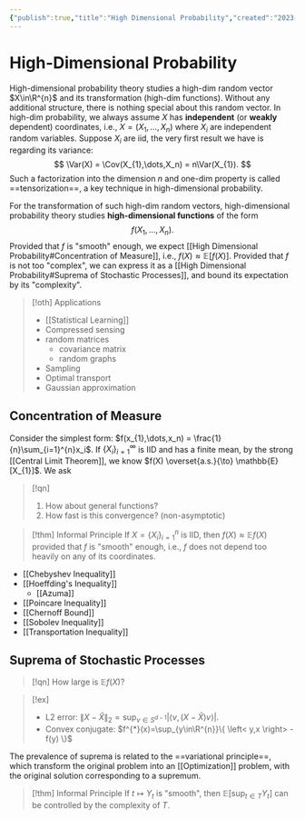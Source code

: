 ```yaml
---
{"publish":true,"title":"High Dimensional Probability","created":"2023-05-09T19:38:43","modified":"2025-08-05T01:24:05","tags":["pub-stat"],"cssclasses":"","aliases":null,"type":"note","banner":"https://lh3.googleusercontent.com/Rs2iZI77DywOVUtFprm9d5SQqAy-76Q4stgKQ0xS5XO0oqcMfvXUvtoYbRi8txBI26i1L7-4alpYn0CXdnPUyEfaWtriHcNN1lTfZpY=s2500","banner_icon":"🤹","sup":["[[Probability]]","[[Stochastic Process]]","[[Math]]"],"state":"[[%wip]]"}
---
```



# High-Dimensional Probability

High-dimensional probability theory studies a high-dim random vector $X\in\R^{n}$ and its transformation (high-dim functions). Without any additional structure, there is nothing special about this random vector. In high-dim probability, we always assume $X$ has **independent** (or **weakly** dependent) coordinates, i.e., $X = (X_{1},\dots,X_{n})$ where $X_{i}$ are independent random variables.
Suppose $X_i$ are iid, the very first result we have is regarding its variance:
$$
\Var(X) = \Cov(X_{1},\dots,X_n) = n\Var(X_{1}).
$$
Such a factorization into the dimension $n$ and one-dim property is called ==tensorization==, a key technique in high-dimensional probability.

For the transformation of such high-dim random vectors, high-dimensional probability theory studies **high-dimensional functions** of the form
$$
f(X_{1},\dots,X_n).
$$
Provided that $f$ is "smooth" enough, we expect [[High Dimensional Probability#Concentration of Measure]], i.e., $f(X) \approx \mathbb{E}[f(X)]$.
Provided that $f$ is not too "complex", we can express it as a [[High Dimensional Probability#Suprema of Stochastic Processes]], and bound its expectation by its "complexity".

> [!oth] Applications
>
> - [[Statistical Learning]]
> - Compressed sensing
> - random matrices
>     - covariance matrix
>     - random graphs
> - Sampling
> - Optimal transport
> - Gaussian approximation

## Concentration of Measure

Consider the simplest form: $f(x_{1},\dots,x_n) = \frac{1}{n}\sum_{i=1}^{n}x_i$. If $\{ X_{i} \}_{i=1}^{\infty}$ is IID and has a finite mean, by the strong [[Central Limit Theorem]], we know $f(X) \overset{a.s.}{\to} \mathbb{E}[X_{1}]$. We ask

> [!qn]
> 1. How about general functions?
> 2. How fast is this convergence? (non-asymptotic)

> [!thm] Informal Principle
> If $X = \{ X_i \}_{i=1}^{n}$ is IID, then $f(X) \approx  \mathbb{E}f(X)$ provided that $f$ is "smooth" enough, i.e., $f$ does not depend too heavily on any of its coordinates.

- [[Chebyshev Inequality]]
- [[Hoeffding's Inequality]]
    - [[Azuma]]
- [[Poincare Inequality]]
- [[Chernoff Bound]]
- [[Sobolev Inequality]]
- [[Transportation Inequality]]

## Suprema of Stochastic Processes

> [!qn]
> How large is $\mathbb{E}f(X)$?

> [!ex]
> - L2 error: $\| X - \hat{X} \|_{2} = \sup_{v\in S^{d-1}}\left|\left< v, (X-\hat{X})v \right>\right|$.
> - Convex conjugate: $f^{*}(x)=\sup_{y\in\R^{n}}\{ \left< y,x \right> - f(y) \}$

The prevalence of suprema is related to the ==variational principle==, which transform the original problem into an [[Optimization]] problem, with the original solution corresponding to a supremum.

> [!thm] Informal Principle
If $t\mapsto Y_{t}$ is "smooth", then $\mathbb{E}[\sup_{t\in T}Y_t]$  can be controlled by the complexity of $T$.
